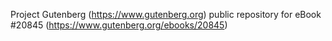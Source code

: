 Project Gutenberg (https://www.gutenberg.org) public repository for eBook #20845 (https://www.gutenberg.org/ebooks/20845)
